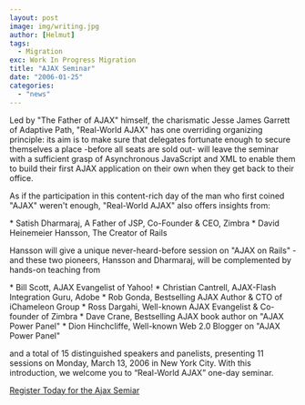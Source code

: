 ```yaml
---
layout: post
image: img/writing.jpg
author: [Helmut]
tags:
  - Migration
exc: Work In Progress Migration
title: "AJAX Seminar"
date: "2006-01-25"
categories: 
  - "news"
---
```


Led by "The Father of AJAX" himself, the charismatic Jesse James Garrett of Adaptive Path, "Real-World AJAX" has one overriding organizing principle: its aim is to make sure that delegates fortunate enough to secure themselves a place -before all seats are sold out- will leave the seminar with a sufficient grasp of Asynchronous JavaScript and XML to enable them to build their first AJAX application on their own when they get back to their office.

As if the participation in this content-rich day of the man who first coined "AJAX" weren't enough, "Real-World AJAX" also offers insights from:

\* Satish Dharmaraj, A Father of JSP, Co-Founder & CEO, Zimbra \* David Heinemeier Hansson, The Creator of Rails

Hansson will give a unique never-heard-before session on "AJAX on Rails" - and these two pioneers, Hansson and Dharmaraj, will be complemented by hands-on teaching from

\* Bill Scott, AJAX Evangelist of Yahoo! \* Christian Cantrell, AJAX-Flash Integration Guru, Adobe \* Rob Gonda, Bestselling AJAX Author & CTO of iChameleon Group \* Ross Dargahi, Well-known AJAX Evangelist & Co-founder of Zimbra \* Dave Crane, Bestselling AJAX book author on "AJAX Power Panel" \* Dion Hinchcliffe, Well-known Web 2.0 Blogger on "AJAX Power Panel"

and a total of 15 distinguished speakers and panelists, presenting 11 sessions on Monday, March 13, 2006 in New York City. With this introduction, we welcome you to “Real-World AJAX” one-day seminar.

[Register Today for the Ajax Semiar](http://www.ajaxseminar.com "Ajax Seminar")
